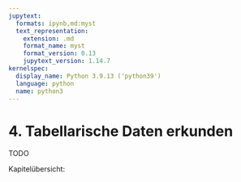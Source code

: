 ```yaml
---
jupytext:
  formats: ipynb,md:myst
  text_representation:
    extension: .md
    format_name: myst
    format_version: 0.13
    jupytext_version: 1.14.7
kernelspec:
  display_name: Python 3.9.13 ('python39')
  language: python
  name: python3
---
```


# 4. Tabellarische Daten erkunden

TODO

Kapitelübersicht:

```{tableofcontents}
```